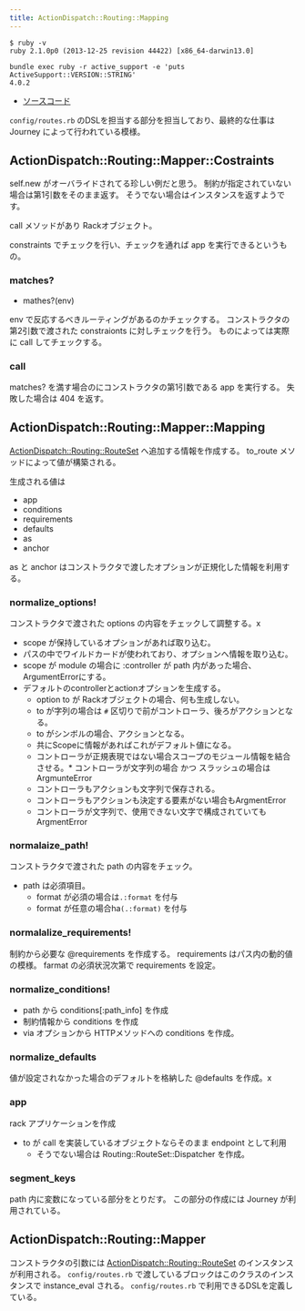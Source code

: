 ```yaml
---
title: ActionDispatch::Routing::Mapping
---
```


```
$ ruby -v
ruby 2.1.0p0 (2013-12-25 revision 44422) [x86_64-darwin13.0]
```

```
bundle exec ruby -r active_support -e 'puts ActiveSupport::VERSION::STRING'
4.0.2
```

* [ソースコード](https://github.com/rails/rails/blob/4-0-stable/actionpack/lib/action_dispatch/routing/mapper.rb)

`config/routes.rb` のDSLを担当する部分を担当しており、最終的な仕事は Journey によって行われている模様。

ActionDispatch::Routing::Mapper::Costraints
--------------------------------------------------------------------------------

self.new がオーバライドされてる珍しい例だと思う。
制約が指定されていない場合は第1引数をそのまま返す。
そうでない場合はインスタンスを返すようです。

call メソッドがあり Rackオブジェクト。

constraints でチェックを行い、チェックを通れば app を実行できるというもの。

### matches?

* mathes?(env)

env で反応するべきルーティングがあるのかチェックする。
コンストラクタの第2引数で渡された constraionts に対しチェックを行う。
ものによっては実際に call してチェックする。

### call

matches? を満す場合のにコンストラクタの第1引数である app を実行する。
失敗した場合は 404 を返す。

ActionDispatch::Routing::Mapper::Mapping
--------------------------------------------------------------------------------
[ActionDispatch::Routing::RouteSet](action_dispatch/routing/route_set) へ追加する情報を作成する。
to_route メソッドによって値が構築される。

生成される値は

* app
* conditions
* requirements
* defaults
* as
* anchor

as と anchor はコンストラクタで渡したオプションが正規化した情報を利用する。

### normalize_options!

コンストラクタで渡された options の内容をチェックして調整する。x

* scope が保持しているオプションがあれば取り込む。
* パスの中でワイルドカードが使われており、オプションへ情報を取り込む。
* scope が module の場合に :controller が path 内があった場合、ArgumentErrorにする。
* デフォルトのcontrollerとactionオプションを生成する。
  * option to が Rackオブジェクトの場合、何も生成しない。
  * to が字列の場合は `#` 区切りで前がコントローラ、後ろがアクションとなる。
  * to がシンボルの場合、アクションとなる。
  * 共にScopeに情報があればこれがデフォルト値になる。
  * コントローラが正規表現ではない場合スコープのモジュール情報を結合させる。* コントローラが文字列の場合 かつ スラッシュの場合は ArgmunteError
  * コントローラもアクションも文字列で保存される。
  * コントローラもアクションも決定する要素がない場合もArgmentError
  * コントローラが文字列で、使用できない文字で構成されていても ArgmentError

### normalaize_path!

コンストラクタで渡された path の内容をチェック。

* path は必須項目。
  * format が必須の場合は`.:format` を付与
  * format が任意の場合ha`(.:format)` を付与

### normalalize_requirements!

制約から必要な @requirements を作成する。 requirements はパス内の動的値の模様。
farmat の必須状況次第で requirements を設定。

### normalize_conditions!

* path から conditions[:path_info] を作成
* 制約情報から conditions を作成
* via オプションから HTTPメソッドへの conditions を作成。

### normalize_defaults

値が設定されなかった場合のデフォルトを格納した @defaults を作成。x

### app

rack アプリケーションを作成

* to が call を実装しているオブジェクトならそのまま endpoint として利用
  * そうでない場合は Routing::RouteSet::Dispatcher を作成。

### segment_keys

path 内に変数になっている部分をとりだす。
この部分の作成には Journey が利用されている。

ActionDispatch::Routing::Mapper
--------------------------------------------------------------------------------
コンストラクタの引数には [ActionDispatch::Routing::RouteSet](action_dispatch/routing/route_set) のインスタンスが利用される。
`config/routes.rb` で渡しているブロックはこのクラスのインスタンスで instance_eval される。
`config/routes.rb` で利用できるDSLを定義している。
